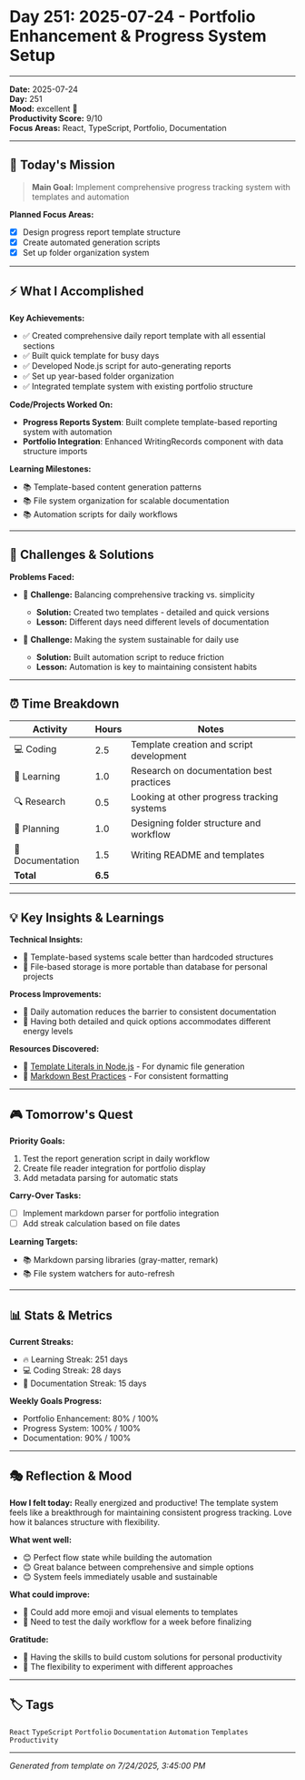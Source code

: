# Day 251: 2025-07-24 - Portfolio Enhancement & Progress System Setup

---
**Date:** 2025-07-24  
**Day:** 251  
**Mood:** excellent 🚀  
**Productivity Score:** 9/10  
**Focus Areas:** React, TypeScript, Portfolio, Documentation  

---

## 🎯 Today's Mission
> **Main Goal:** Implement comprehensive progress tracking system with templates and automation

**Planned Focus Areas:**
- [x] Design progress report template structure
- [x] Create automated generation scripts
- [x] Set up folder organization system

---

## ⚡ What I Accomplished
**Key Achievements:**
- ✅ Created comprehensive daily report template with all essential sections
- ✅ Built quick template for busy days
- ✅ Developed Node.js script for auto-generating reports
- ✅ Set up year-based folder organization
- ✅ Integrated template system with existing portfolio structure

**Code/Projects Worked On:**
- **Progress Reports System**: Built complete template-based reporting system with automation
- **Portfolio Integration**: Enhanced WritingRecords component with data structure imports

**Learning Milestones:**
- 📚 Template-based content generation patterns
- 📚 File system organization for scalable documentation
- 📚 Automation scripts for daily workflows

---

## 🧗 Challenges & Solutions
**Problems Faced:**
- 🚧 **Challenge:** Balancing comprehensive tracking vs. simplicity
  - **Solution:** Created two templates - detailed and quick versions
  - **Lesson:** Different days need different levels of documentation

- 🚧 **Challenge:** Making the system sustainable for daily use
  - **Solution:** Built automation script to reduce friction
  - **Lesson:** Automation is key to maintaining consistent habits

---

## ⏰ Time Breakdown
| Activity | Hours | Notes |
|----------|-------|-------|
| 💻 Coding | 2.5 | Template creation and script development |
| 📖 Learning | 1.0 | Research on documentation best practices |
| 🔍 Research | 0.5 | Looking at other progress tracking systems |
| 📝 Planning | 1.0 | Designing folder structure and workflow |
| 🎯 Documentation | 1.5 | Writing README and templates |
| **Total** | **6.5** | |

---

## 💡 Key Insights & Learnings
**Technical Insights:**
- 🔑 Template-based systems scale better than hardcoded structures
- 🔑 File-based storage is more portable than database for personal projects

**Process Improvements:**
- 🔄 Daily automation reduces the barrier to consistent documentation
- 🔄 Having both detailed and quick options accommodates different energy levels

**Resources Discovered:**
- 🔗 [Template Literals in Node.js](https://example.com) - For dynamic file generation
- 🔗 [Markdown Best Practices](https://example.com) - For consistent formatting

---

## 🎮 Tomorrow's Quest
**Priority Goals:**
1. Test the report generation script in daily workflow
2. Create file reader integration for portfolio display
3. Add metadata parsing for automatic stats

**Carry-Over Tasks:**
- [ ] Implement markdown parser for portfolio integration
- [ ] Add streak calculation based on file dates

**Learning Targets:**
- 📚 Markdown parsing libraries (gray-matter, remark)
- 📚 File system watchers for auto-refresh

---

## 📊 Stats & Metrics
**Current Streaks:**
- 🔥 Learning Streak: 251 days
- 💻 Coding Streak: 28 days
- 📝 Documentation Streak: 15 days

**Weekly Goals Progress:**
- Portfolio Enhancement: 80% / 100%
- Progress System: 100% / 100%
- Documentation: 90% / 100%

---

## 🎭 Reflection & Mood
**How I felt today:**
Really energized and productive! The template system feels like a breakthrough for maintaining consistent progress tracking. Love how it balances structure with flexibility.

**What went well:**
- 😊 Perfect flow state while building the automation
- 😊 Great balance between comprehensive and simple options
- 😊 System feels immediately usable and sustainable

**What could improve:**
- 🔄 Could add more emoji and visual elements to templates
- 🔄 Need to test the daily workflow for a week before finalizing

**Gratitude:**
- 🙏 Having the skills to build custom solutions for personal productivity
- 🙏 The flexibility to experiment with different approaches

---

## 🏷️ Tags
`React` `TypeScript` `Portfolio` `Documentation` `Automation` `Templates` `Productivity`

---

*Generated from template on 7/24/2025, 3:45:00 PM*
